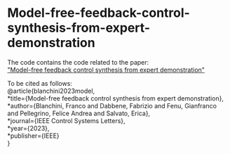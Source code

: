# Model-free-feedback-control-synthesis-from-expert-demonstration

The code contains the code related to the paper:  
["Model-free feedback control synthesis from expert demonstration"](https://ieeexplore.ieee.org/abstract/document/10057485)



To be cited as follows:  
@article{blanchini2023model,  
        *title={Model-free feedback control synthesis from expert demonstration},  
        *author={Blanchini, Franco and Dabbene, Fabrizio and Fenu, Gianfranco and Pellegrino, Felice Andrea and Salvato, Erica},  
        *journal={IEEE Control Systems Letters},  
        *year={2023},  
        *publisher={IEEE}  
        }
